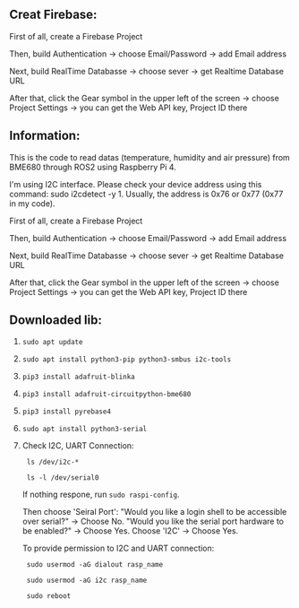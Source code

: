 ##  Creat Firebase:
First of all, create a Firebase Project 

Then, build Authentication -> choose Email/Password -> add Email address

Next, build RealTime Databasse -> choose sever -> get Realtime Database URL

After that, click the Gear symbol in the upper left of the screen -> choose Project Settings -> you can get the Web API key, Project ID there
## Information:
This is the code to read datas (temperature, humidity and air pressure) from BME680 through ROS2 using Raspberry Pi 4.

I'm using I2C interface. Please check your device address using this command: sudo i2cdetect -y 1. Usually, the address is 0x76 or 0x77 (0x77 in my code).

First of all, create a Firebase Project 

Then, build Authentication -> choose Email/Password -> add Email address

Next, build RealTime Databasse -> choose sever -> get Realtime Database URL

After that, click the Gear symbol in the upper left of the screen -> choose Project Settings -> you can get the Web API key, Project ID there
## Downloaded lib:
1. `sudo apt update`
2. `sudo apt install python3-pip python3-smbus i2c-tools` 
3. `pip3 install adafruit-blinka`
4. `pip3 install adafruit-circuitpython-bme680`
5. `pip3 install pyrebase4`
6. `sudo apt install python3-serial`
7. Check I2C, UART Connection:

        ls /dev/i2c-*
   
        ls -l /dev/serial0
    If nothing respone, run `sudo raspi-config`.
   
    Then choose 'Seiral Port': 
        "Would you like a login shell to be accessible over serial?" → Choose No.
        "Would you like the serial port hardware to be enabled?" → Choose Yes.
         Choose 'I2C' -> Choose Yes.
        

   To provide permission to I2C and UART connection:
   
        sudo usermod -aG dialout rasp_name
   
        sudo usermod -aG i2c rasp_name

        sudo reboot




 

